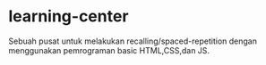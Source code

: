 # learning-center
Sebuah pusat untuk melakukan recalling/spaced-repetition dengan menggunakan pemrograman basic HTML,CSS,dan JS. 
